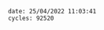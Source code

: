 

                date: 25/04/2022 11:03:41
                cycles: 92520

                         